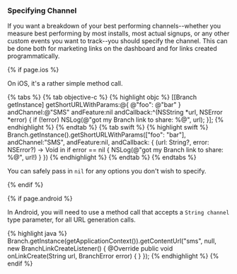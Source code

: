 ### Specifying Channel

If you want a breakdown of your best performing channels--whether you measure best performing by most installs, most actual signups, or any other custom events you want to track--you should specify the channel. This can be done both for marketing links on the dashboard and for links created programmatically.

<!--- iOS -->
{% if page.ios %}

On iOS, it's a rather simple method call.

{% tabs %}
{% tab objective-c %}
{% highlight objc %}
[[Branch getInstance] getShortURLWithParams:@{ @"foo": @"bar" }
                                 andChannel:@"SMS"
                                 andFeature:nil
                                andCallback:^(NSString *url, NSError *error) {
    if (!error) NSLog(@"got my Branch link to share: %@", url);
}];
{% endhighlight %}
{% endtab %}
{% tab swift %}
{% highlight swift %}
Branch.getInstance().getShortURLWithParams(["foo": "bar"],
                                            andChannel:"SMS",
                                            andFeature:nil,
                                            andCallback: { (url: String?, error: NSError?) -> Void in
    if error == nil {
        NSLog(@"got my Branch link to share: %@", url!)
    }
})
{% endhighlight %}
{% endtab %}
{% endtabs %}


You can safely pass in `nil` for any options you don't wish to specify.

{% endif %}
<!--- /iOS -->


<!--- Android -->
{% if page.android %}

In Android, you will need to use a method call that accepts a `String channel` type parameter, for all URL generation calls.

{% highlight java %}
Branch.getInstance(getApplicationContext()).getContentUrl("sms",  null, new BranchLinkCreateListener() {
    @Override
    public void onLinkCreate(String url, BranchError error) {
    }
});
{% endhighlight %}
{% endif %}
<!--- /Android -->
